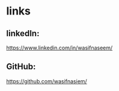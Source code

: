 # links

## linkedIn:
https://www.linkedin.com/in/wasifnaseem/
## GitHub:
https://github.com/wasifnasiem/
